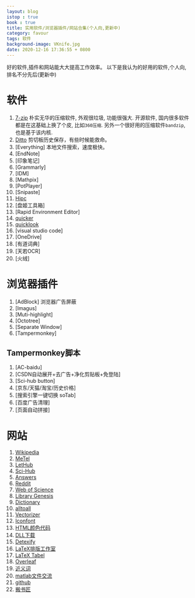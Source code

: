 ```yaml
---
layout: blog
istop : true
book : true
title: 实用软件/浏览器插件/网站合集(个人向,更新中)
category: favour
tags: 软件
background-image: VKnife.jpg
date: 2020-12-16 17:36:55 + 0800
---
```

好的软件,插件和网站能大大提高工作效率。 以下是我认为的好用的软件,个人向,排名不分先后(更新中)<!-- more -->


# 软件

1. [7-zip](https://www.7-zip.org/)
   朴实无华的压缩软件, 外观很垃圾, 功能很强大.
   开源软件, 国内很多软件都是在这基础上换了个皮, 比如`360压缩`.
   另外一个很好用的压缩软件`bandzip`, 也是基于该内核.
2. [Ditto](https://ditto-cp.sourceforge.io/)
   剪切板历史保存，有些时候能救命。
3. [Everything]
   本地文件搜索，速度极快。
4. [EndNote]
5. [印象笔记]
6. [Grammarly]
7. [IDM]
8. [Mathpix]
9.  [PotPlayer]
10. [Snipaste]
11. [Hipc](https://hipc.cn/)
12. [盘姬工具箱]
13. [Rapid Environment Editor]
14. [quicker](https://getquicker.net/)
15. [quicklook](https://github.com/QL-Win/QuickLook)
16. [visual studio code]
17. [OneDrive]
18. [有道词典]
19. [天若OCR]
20. [火绒]

# 浏览器插件

1. [AdBlock]
   浏览器广告屏蔽
2. [Imagus]
3. [Muti-highlight]
4. [Octotree]
5. [Separate Window]
6. [Tampermonkey]

## Tampermonkey脚本

1. [AC-baidu]
2. [CSDN自动展开+去广告+净化剪贴板+免登陆]
3. [Sci-hub button]
4. [京东/天猫/淘宝/历史价格]
5. [搜索引擎一键切换 soTab]
6. [百度广告清理]
7. [页面自动拼接]

# 网站

1. [Wikipedia](https://en.wikipedia.org/)
2. [MeTel](http://www.metel.cn/)
3. [LetHub](http://www.letpub.com.cn/)
4. [Sci-Hub](http://sci-hub.se/)
5. [Answers](http://www.answers.com/)
6. [Reddit](https://www.reddit.com/)
7. [Web of Science](http://apps.webofknowledge.com/)
8. [Library Genesis](http://gen.lib.rus.ec/)
9. [Dictionary](https://www.dictionary.com/)
10. [alltoall](http://www.alltoall.net/)
11. [Vectorizer](https://www.vectorizer.io/)
12. [Iconfont](https://www.iconfont.cn/)
13. [HTML颜色代码](https://htmlcolorcodes.com/zh/)
14. [DLL下载](https://www.dll-files.com/)
15. [Detexify](http://detexify.kirelabs.org/classify.html)
16. [LaTeX排版工作室](http://www.latexstudio.net/)
17. [LaTeX Tabel](http://www.tablesgenerator.com/)
18. [Overleaf](https://www.overleaf.com/latex/templates/)
19. [近义词](https://www.thesaurus.com)
20. [matlab文件交流](https://ww2.mathworks.cn/matlabcentral/fileexchange/?s_tid=gn_mlc_fx)
21. [github](https://github.com/)
21. [搬书匠](http://www.banshujiang.cn/)
